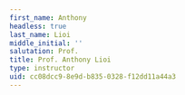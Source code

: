 ```yaml
---
first_name: Anthony
headless: true
last_name: Lioi
middle_initial: ''
salutation: Prof.
title: Prof. Anthony Lioi
type: instructor
uid: cc08dcc9-8e9d-b835-0328-f12dd11a44a3
---
```

